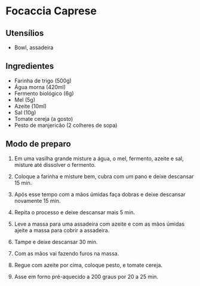 # Focaccia Caprese

## Utensílios
- Bowl, assadeira

## Ingredientes
- Farinha de trigo (500g)
- Água morna (420ml)
- Fermento biológico (6g)
- Mel (5g)
- Azeite (10ml)
- Sal (10g)
- Tomate cereja (a gosto)
- Pesto de manjericão (2 colheres de sopa)

## Modo de preparo
1. Em uma vasilha grande misture a água, o mel, fermento, azeite e sal, misture até dissolver o fermento.

2. Coloque a farinha e misture bem, cubra com um pano e deixe descansar 15 min.

3. Após esse tempo com a mãos úmidas faça dobras e deixe descansar novamente 15 min.

4. Repita o processo e deixe descansar mais 5 min.

5. Leve a massa para uma assadeira com azeite e com as mãos úmidas ajeite a massa para cobrir a assadeira.

6. Tampe e deixe descansar 30 min.

7. Com as mãos vai fazendo furos na massa.

8. Regue com azeite por cima, coloque pesto, e tomate cereja.

9. Asse em forno pré-aquecido a 200 graus por 20 a 25 min.
